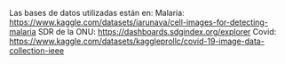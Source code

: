 Las bases de datos utilizadas están en: 
  Malaria: https://www.kaggle.com/datasets/iarunava/cell-images-for-detecting-malaria
  SDR de la ONU: https://dashboards.sdgindex.org/explorer
  Covid: https://www.kaggle.com/datasets/kaggleprollc/covid-19-image-data-collection-ieee
